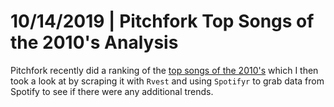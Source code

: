 # 10/14/2019 | Pitchfork Top Songs of the 2010's Analysis

Pitchfork recently did a ranking of the [top songs of the 2010's](https://pitchfork.com/features/lists-and-guides/the-200-best-songs-of-the-2010s/)
which I then took a look at by scraping it with `Rvest` and using `Spotifyr` to grab data from Spotify to see if there were any additional trends. 
